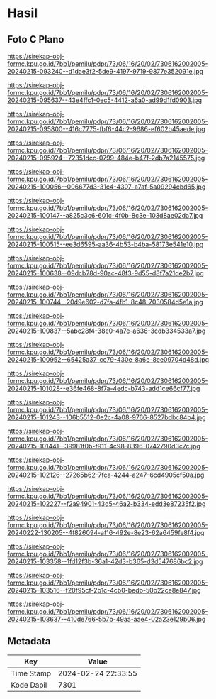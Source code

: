 # Hasil

## Foto C Plano

https://sirekap-obj-formc.kpu.go.id/7bb1/pemilu/pdpr/73/06/16/20/02/7306162002005-20240215-093240--d1dae3f2-5de9-4197-9719-9877e352091e.jpg

https://sirekap-obj-formc.kpu.go.id/7bb1/pemilu/pdpr/73/06/16/20/02/7306162002005-20240215-095637--43e4ffc1-0ec5-4412-a6a0-ad99d1fd0903.jpg

https://sirekap-obj-formc.kpu.go.id/7bb1/pemilu/pdpr/73/06/16/20/02/7306162002005-20240215-095800--416c7775-fbf6-44c2-9686-ef602b45aede.jpg

https://sirekap-obj-formc.kpu.go.id/7bb1/pemilu/pdpr/73/06/16/20/02/7306162002005-20240215-095924--72351dcc-0799-484e-b47f-2db7a2145575.jpg

https://sirekap-obj-formc.kpu.go.id/7bb1/pemilu/pdpr/73/06/16/20/02/7306162002005-20240215-100056--006677d3-31c4-4307-a7af-5a09294cbd65.jpg

https://sirekap-obj-formc.kpu.go.id/7bb1/pemilu/pdpr/73/06/16/20/02/7306162002005-20240215-100147--a825c3c6-601c-4f0b-8c3e-103d8ae02da7.jpg

https://sirekap-obj-formc.kpu.go.id/7bb1/pemilu/pdpr/73/06/16/20/02/7306162002005-20240215-100515--ee3d6595-aa36-4b53-b4ba-58173e541e10.jpg

https://sirekap-obj-formc.kpu.go.id/7bb1/pemilu/pdpr/73/06/16/20/02/7306162002005-20240215-100638--09dcb78d-90ac-48f3-9d55-d8f7a21de2b7.jpg

https://sirekap-obj-formc.kpu.go.id/7bb1/pemilu/pdpr/73/06/16/20/02/7306162002005-20240215-100744--20d9e602-d7fa-4fb1-8c48-7030584d5e1a.jpg

https://sirekap-obj-formc.kpu.go.id/7bb1/pemilu/pdpr/73/06/16/20/02/7306162002005-20240215-100837--5abc28f4-38e0-4a7e-a636-3cdb334533a7.jpg

https://sirekap-obj-formc.kpu.go.id/7bb1/pemilu/pdpr/73/06/16/20/02/7306162002005-20240215-100952--65425a37-cc79-430e-8a6e-8ee09704d48d.jpg

https://sirekap-obj-formc.kpu.go.id/7bb1/pemilu/pdpr/73/06/16/20/02/7306162002005-20240215-101028--e36fe468-8f7a-4edc-b743-add1ce66cf77.jpg

https://sirekap-obj-formc.kpu.go.id/7bb1/pemilu/pdpr/73/06/16/20/02/7306162002005-20240215-101243--106b5512-0e2c-4a08-9766-8527bdbc84b4.jpg

https://sirekap-obj-formc.kpu.go.id/7bb1/pemilu/pdpr/73/06/16/20/02/7306162002005-20240215-101441--39981f0b-f911-4c98-8396-0742790d3c7c.jpg

https://sirekap-obj-formc.kpu.go.id/7bb1/pemilu/pdpr/73/06/16/20/02/7306162002005-20240215-102126--27265b62-7fca-4244-a247-6cd4905cf50a.jpg

https://sirekap-obj-formc.kpu.go.id/7bb1/pemilu/pdpr/73/06/16/20/02/7306162002005-20240215-102227--f2a94901-43d5-46a2-b334-edd3e87235f2.jpg

https://sirekap-obj-formc.kpu.go.id/7bb1/pemilu/pdpr/73/06/16/20/02/7306162002005-20240222-130205--4f826094-af16-492e-8e23-62a6459fe8f4.jpg

https://sirekap-obj-formc.kpu.go.id/7bb1/pemilu/pdpr/73/06/16/20/02/7306162002005-20240215-103358--1fd12f3b-36a1-42d3-b365-d3d547686bc2.jpg

https://sirekap-obj-formc.kpu.go.id/7bb1/pemilu/pdpr/73/06/16/20/02/7306162002005-20240215-103516--f20f95cf-2b1c-4cb0-bedb-50b22ce8e847.jpg

https://sirekap-obj-formc.kpu.go.id/7bb1/pemilu/pdpr/73/06/16/20/02/7306162002005-20240215-103637--410de766-5b7b-49aa-aae4-02a23e129b06.jpg


## Metadata

| Key        | Value               |
| ---------- | ------------------- |
| Time Stamp | 2024-02-24 22:33:55 |
| Kode Dapil | 7301                |



